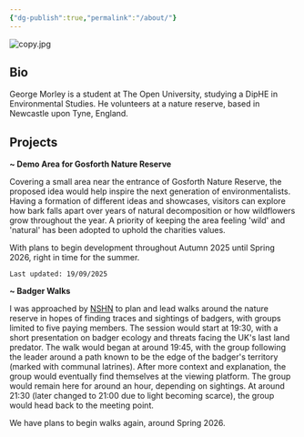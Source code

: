 ```yaml
---
{"dg-publish":true,"permalink":"/about/"}
---
```


![copy.jpg](/img/user/copy.jpg)

## Bio

George Morley is a student at The Open University, studying a DipHE in Environmental Studies. He volunteers at a nature reserve, based in Newcastle upon Tyne, England. 

## Projects

**~ Demo Area for Gosforth Nature Reserve**

Covering a small area near the entrance of Gosforth Nature Reserve, the proposed idea would help inspire the next generation of environmentalists. Having a formation of different ideas and showcases, visitors can explore how bark falls apart over years of natural decomposition or how wildflowers grow throughout the year. A priority of keeping the area feeling 'wild' and 'natural' has been adopted to uphold the charities values. 

With plans to begin development throughout Autumn 2025 until Spring 2026, right in time for the summer.

`Last updated: 19/09/2025`

**~ Badger Walks**

I was approached by [NSHN](https://www.nhsn.org.uk/) to plan and lead walks around the nature reserve in hopes of finding traces and sightings of badgers, with groups limited to five paying members. The session would start at 19:30, with a short presentation on badger ecology and threats facing the UK's last land predator. The walk would began at around 19:45, with the group following the leader around a path known to be the edge of the badger's territory (marked with communal latrines). After more context and explanation, the group would eventually find themselves at the viewing platform. The group would remain here for around an hour, depending on sightings. At around 21:30 (later changed to 21:00 due to light becoming scarce), the group would head back to the meeting point. 

We have plans to begin walks again, around Spring 2026.